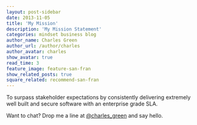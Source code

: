 ```yaml
---
layout: post-sidebar
date: 2013-11-05
title: 'My Mission'
description: 'My Mission Statement'
categories: mindset business blog
author_name: Charles Green
author_url: /author/charles
author_avatar: charles
show_avatar: true
read_time: 3
feature_image: feature-san-fran
show_related_posts: true
square_related: recommend-san-fran
---
```


To surpass stakeholder expectations by consistently delivering extremely well built and secure software with an enterprise grade SLA.


Want to chat? Drop me a line at [@charles_green](http://www.twitter.com/charles_green) and say hello.
